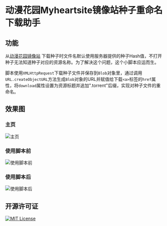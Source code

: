 # 动漫花园Myheartsite镜像站种子重命名下载助手
## 功能
从[动漫花园镜像站](https://dongmanhuayuan.myheartsite.com) 下载种子时文件名默认使用服务器提供的种子Hash值，不打开种子无法知道种子对应的资源名称。为了解决这个问题，这个小脚本应运而生。

脚本使用`XMLHttpRequest`下载种子文件并保存到`Blob`对象里，通过调用`URL.createObjectURL`方法生成`Blob`对象的URL并赋值给下载`<a>`标签的`href`属性，将`download`属性设置为资源标题并追加".torrent"后缀，实现对种子文件的重命名。

## 效果图
### 主页
![主页](https://raw.staticdn.net/askar882/DMHYMyheartsiteTorrentDownloader/master/img/myheartsite-home.png)

### 使用脚本前
![使用脚本前](https://raw.staticdn.net/askar882/DMHYMyheartsiteTorrentDownloader/master/img/myheartsite-download-before.png)

### 使用脚本后
![使用脚本后](https://raw.staticdn.net/askar882/DMHYMyheartsiteTorrentDownloader/master/img/myheartsite-download-after.png)

## 开源许可证
[![MIT License](https://img.shields.io/badge/License-MIT-green.svg?longCache=true)](https://github.com/askar882/DMHYMyheartsiteDownloader/blob/master/LICENSE)
